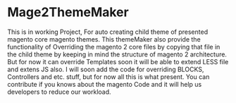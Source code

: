 # Mage2ThemeMaker
This is in working Project, For auto creating child theme of presented magento core magento themes. This themeMaker also provide the functionality of Overriding the magento 2 core files by copying that file in the child theme by keeping in mind the structure of magento 2 architecture. But for now it can override Templates soon it will be able to extend LESS file and extens JS also. I will soon add the code for overriding BLOCKS, Controllers and etc. stuff, but for now all this is what present. You can contribute if you knows about the magento Code and it will help us developers to reduce our workload. 

